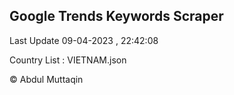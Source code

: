 

## Google Trends Keywords Scraper 
 
Last Update 09-04-2023 , 22:42:08

Country List :
VIETNAM.json



© Abdul Muttaqin 
